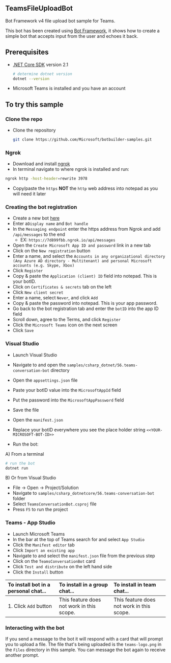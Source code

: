 ## TeamsFileUploadBot

Bot Framework v4 file upload bot sample for Teams.

This bot has been created using [Bot Framework](https://dev.botframework.com), it shows how to create a simple bot that accepts input from the user and echoes it back.

## Prerequisites


- [.NET Core SDK](https://dotnet.microsoft.com/download) version 2.1

  ```bash
  # determine dotnet version
  dotnet --version
  ```
  
- Microsoft Teams is installed and you have an account

## To try this sample

### Clone the repo
- Clone the repository

    ```bash
    git clone https://github.com/Microsoft/botbuilder-samples.git
    ```

### Ngrok
- Download and install [ngrok](https://ngrok.com/download)
- In terminal navigate to where ngrok is installed and run: 

```bash
ngrok http -host-header=rewrite 3978
```
- Copy/paste the ```https``` **NOT** the ```http``` web address into notepad as you will need it later

### Creating the bot registration
- Create a new bot [here](https://dev.botframework.com/bots/new)
- Enter a```Display name``` and ```Bot handle```
- In the ```Messaging endpoint``` enter the https address from Ngrok and add ```/api/messages``` to the end
  - EX: ```https://7d899fbb.ngrok.io/api/messages``` 
- Open the ```Create Microsoft App ID and password``` link in a new tab
- Click on the ```New registration``` button 
- Enter a name, and select the ```Accounts in any organizational directory (Any Azure AD directory - Multitenant) and personal Microsoft accounts (e.g. Skype, Xbox)```
- Click ```Register```
- Copy & paste the ```Application (client) ID``` field into notepad. This is your botID.
- Click on ```Certificates & secrets``` tab on the left
- Click ```New client secret```
- Enter a name, select `Never`, and click ```Add```
- Copy & paste the password into notepad. This is your app password.
- Go back to the bot registration tab and enter the ```botID``` into the app ID field
- Scroll down, agree to the Terms, and click ```Register```
- Click the ```Microsoft Teams``` icon on the next screen
- Click ```Save```

### Visual Studio
- Launch Visual Studio
- Navigate to and open the `samples/csharp_dotnet/56.teams-conversation-bot` directory
- Open the ```appsettings.json``` file
- Paste your botID value into the ```MicrosoftAppId``` field 
- Put the password into the ```MicrosoftAppPassword``` field
- Save the file
- Open the ```manifest.json```
- Replace your botID everywhere you see the place holder string ```<<YOUR-MICROSOFT-BOT-ID>>```


- Run the bot:

 A) From a terminal

  ```bash
  # run the bot
  dotnet run
  ```

  B) Or from Visual Studio

  - File -> Open -> Project/Solution
  - Navigate to `samples/csharp_dotnetcore/56.teams-conversation-bot` folder
  - Select `TeamsConversationBot.csproj` file
  - Press `F5` to run the project

### Teams - App Studio
- Launch Microsoft Teams
- In the bar at the top of Teams search for and select ```App Studio``` 
- Click the ```Manifest editor``` tab
- Click ```Import an existing app```
- Navigate to and select the `manifest.json` file from the previous step
- Click on the `TeamsConversationBot` card
- Click ```Test and distribute``` on the left hand side
- Click the ```Install``` button

| To install bot in a personal chat... | To install in a group chat... | To install in team chat... |
|:-------------------- | :------------------------- | :-----------------------|
| 1. Click ```Add``` button| This feature does not work in this scope. |  This feature does not work in this scope.  |

### Interacting with the bot

If you send a message to the bot it will respond with a card that will prompt you to upload a file. The file that's being uploaded is the `teams-logo.png` in the `Files` directory in this sample. You can message the bot again to receive another prompt. 


